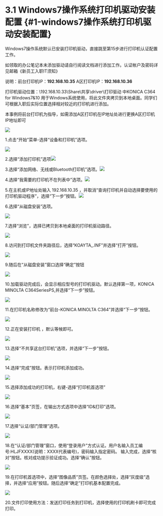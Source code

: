 # 3.1 Windows7操作系统打印机驱动安装配置 {#1-windows7操作系统打印机驱动安装配置}

Windows7操作系统默认已安装打印机驱动，直接跳至第15步进行打印机认证配置工作。

如领取的办公笔记本未添加驱动请自行阅读文档进行添加工作。认证帐户及密码详见邮箱《新员工入职IT须知》

说明：前台打印机IP：**192.168.10.35**         A区打印机IP：**192.168.10.36**

打印机驱动位置：\192.168.10.33\Share\共享\driver\打印驱动  中KONICA C364 for Windows7&10 用于Windows系统使用，将此文件夹拷贝到本地桌面。同学们可根据入职后实际位置选择相对较近的打印机进行添加。

本事例将前台打印机为指导，如需添加A区打印机在IP地址处进行更换A区打印机IP地址即可

![](https://ws4.sinaimg.cn/large/006tNc79ly1fj2vfnp6i2j31c20jaq7p.jpg)

1.点击“开始”菜单-选择“设备和打印机”选项。

![](/assets/import3.png)

2.选择“添加打印机”选项![](https://ws3.sinaimg.cn/large/006tNc79ly1fj2vip4q13j31c20xtwjh.jpg)

3.选择“添加网络、无线或Bluetooth打印机”选项。![](https://ws4.sinaimg.cn/large/006tNc79ly1fj2vjmb8scj31c2124q8z.jpg)

4.选择“我需要的打印机不在列表中”选项。![](https://ws4.sinaimg.cn/large/006tNc79ly1fj2vk3q4wtj31c20zzwis.jpg)

5.在主机或IP地址处输入 192.168.10.35 ，并取消“查询打印机并自动选择要使用的打印机驱动程序”，选择“下一步”按钮。![](https://ws3.sinaimg.cn/large/006tNc79ly1fj2vkhpsr2j31c20wjwje.jpg)

6.选择“从磁盘安装”选项。

![](/assets/impor5t.png)



 7.选择“浏览”，选择已拷贝到本地桌面的打印机驱动路径。

![](/assets/import5.png)

 8.访问到打印机文件夹路径后，选择“KOAYTA\_.INF”并选择“打开”按钮。

![](/assets/import6.png)

 9.随后在“从磁盘安装”窗口选择“确定”按钮

![](/assets/import7.png)

10.加载驱动完成后，会显示相应型号的打印机驱动。默认选择第一项，KONICA MINOLTA C364SeriesPS,并选择“下一步”按钮。

![](/assets/import8.png)

11.在打印机名称修改为“前台-KONICA MINOLTA C364”并选择“下一步”按钮。

![](/assets/import9.png)

12.正在安装打印机 ，默认等候即可。

![](/assets/import10.png)

13.选择“不共享这台打印机”选项，并选择“下一步”按钮。

![](/assets/import11.png)

14.选择“完成”按钮。表示打印机添加成功。

![](/assets/import12.png)

15.选择添加成功的打印机，右键-选择“打印机首选项”

![](/assets/import13.png)

16.选择“基本”页签，在输出方式选项中选择“ID&打印”选项。

![](/assets/import14.png)

17.选择“认证/部门管理”选项。

![](/assets/import15.png)

18.在“认证/部门管理”窗口，使用“登录用户”方式认证。用户名输入员工编号:HLJFXXXX\(说明：XXXX代表编号\)，密码输入指定密码。 输入完成，选择“核对”按钮。核对成功提示验证成功。选择“确认”按钮。

![](/assets/import16.png)

19.在打印机首选项中，选择“图像品质”页签。在颜色选择处，选择“灰度级”选择，并选择“应用”按钮。随后选择“确定”打印机基本配置完成。

![](/assets/import17.png)

20.文件打印使用方法：发送打印任务到打印机，选择使用的打印机刷卡即可完成打印。

